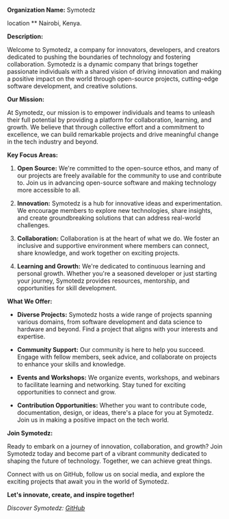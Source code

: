 **Organization Name:** Symotedz

location ** Nairobi, Kenya.

**Description:**

Welcome to Symotedz, a company for innovators, developers, and creators dedicated to pushing the boundaries of technology and fostering collaboration. Symotedz is a dynamic company that brings together passionate individuals with a shared vision of driving innovation and making a positive impact on the world through open-source projects, cutting-edge software development, and creative solutions.

**Our Mission:**

At Symotedz, our mission is to empower individuals and teams to unleash their full potential by providing a platform for collaboration, learning, and growth. We believe that through collective effort and a commitment to excellence, we can build remarkable projects and drive meaningful change in the tech industry and beyond.

**Key Focus Areas:**

1. **Open Source:** We're committed to the open-source ethos, and many of our projects are freely available for the community to use and contribute to. Join us in advancing open-source software and making technology more accessible to all.

2. **Innovation:** Symotedz is a hub for innovative ideas and experimentation. We encourage members to explore new technologies, share insights, and create groundbreaking solutions that can address real-world challenges.

3. **Collaboration:** Collaboration is at the heart of what we do. We foster an inclusive and supportive environment where members can connect, share knowledge, and work together on exciting projects.

4. **Learning and Growth:** We're dedicated to continuous learning and personal growth. Whether you're a seasoned developer or just starting your journey, Symotedz provides resources, mentorship, and opportunities for skill development.

**What We Offer:**

- **Diverse Projects:** Symotedz hosts a wide range of projects spanning various domains, from software development and data science to hardware and beyond. Find a project that aligns with your interests and expertise.

- **Community Support:** Our community is here to help you succeed. Engage with fellow members, seek advice, and collaborate on projects to enhance your skills and knowledge.

- **Events and Workshops:** We organize events, workshops, and webinars to facilitate learning and networking. Stay tuned for exciting opportunities to connect and grow.

- **Contribution Opportunities:** Whether you want to contribute code, documentation, design, or ideas, there's a place for you at Symotedz. Join us in making a positive impact on the tech world.

**Join Symotedz:**

Ready to embark on a journey of innovation, collaboration, and growth? Join Symotedz today and become part of a vibrant community dedicated to shaping the future of technology. Together, we can achieve great things.

Connect with us on GitHub, follow us on social media, and explore the exciting projects that await you in the world of Symotedz.

**Let's innovate, create, and inspire together!**

*Discover Symotedz: [GitHub](https://github.com/symotedz)*
